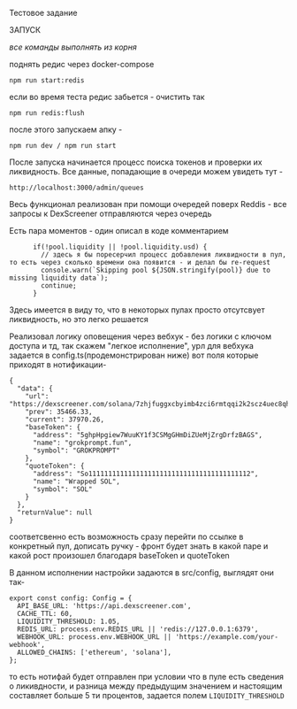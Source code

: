 Тестовое задание

ЗАПУСК

*все команды выполнять из корня*

поднять редис через docker-compose 
```
npm run start:redis
```

если во время теста редис забьется - очистить так
```
npm run redis:flush
```

после этого запускаем апку - 
```
npm run dev / npm run start
```

После запуска начинается процесс поиска токенов и проверки их ликвидность. Все данные, попадающие в очереди можем увидеть тут -
```
http://localhost:3000/admin/queues
```

Весь функционал реализован при помощи очередей поверх Reddis - все запросы к DexScreener отправляются через очередь

Есть пара моментов - один описал в коде комментарием
```
      if(!pool.liquidity || !pool.liquidity.usd) {
        // здесь я бы поресерчил процесс добавления ликвидности в пул, то есть через сколько времени она появится - и делал бы re-request
        console.warn(`Skipping pool ${JSON.stringify(pool)} due to missing liquidity data`);
        continue;
      }
```
Здесь имеется в виду то, что в некоторых пулах просто отсутсвует ликвидность, но это легко решается

Реализовал логику оповещения через вебхук - без логики с ключом доступа и тд, так скажем "легкое исполнение", урл для вебхука задается в config.ts(продемонстрирован ниже) вот поля которые приходят в нотификации-
```
{
  "data": {
    "url": "https://dexscreener.com/solana/7zhjfuggxcbyimb4zci6rmtqqi2k2scz4uec8qhq8ccd",
    "prev": 35466.33,
    "current": 37970.26,
    "baseToken": {
      "address": "5ghpHpgiew7WuuKY1f3CSMgGHmDiZUeMjZrgDrfzBAGS",
      "name": "grokprompt.fun",
      "symbol": "GROKPROMPT"
    },
    "quoteToken": {
      "address": "So11111111111111111111111111111111111111112",
      "name": "Wrapped SOL",
      "symbol": "SOL"
    }
  },
  "returnValue": null
}
```

соответсвенно есть возможность сразу перейти по ссылке в конкретный пул, дописать ручку - фронт будет знать в какой паре и какой рост произошел благодаря baseToken и quoteToken

В данном исполнении настройки задаются в src/config, выглядят они так-
```
export const config: Config = {
  API_BASE_URL: 'https://api.dexscreener.com',
  CACHE_TTL: 60,
  LIQUIDITY_THRESHOLD: 1.05,
  REDIS_URL: process.env.REDIS_URL || 'redis://127.0.0.1:6379',
  WEBHOOK_URL: process.env.WEBHOOK_URL || 'https://example.com/your-webhook',
  ALLOWED_CHAINS: ['ethereum', 'solana'],
};
```

то есть нотифай будет отправлен при условии что в пуле есть сведения о ликивдности, и разница между предыдущим значением и настоящим составляет больше 5 ти процентов, задается полем ```LIQUIDITY_THRESHOLD```

